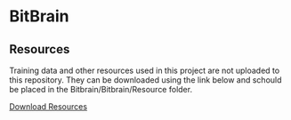 # BitBrain

## Resources

Training data and other resources used in this project are not uploaded to this repository.
They can be downloaded using the link below and schould be placed in the Bitbrain/Bitbrain/Resource folder.

[Download Resources](https://1drv.ms/f/s!Agd2rQRMWbLZulJ_vZTYJVAmPed7)
